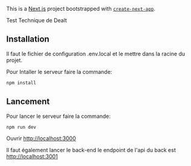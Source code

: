 This is a [Next.js](https://nextjs.org/) project bootstrapped with [`create-next-app`](https://github.com/vercel/next.js/tree/canary/packages/create-next-app).

Test Technique de Dealt

## Installation
Il faut le fichier de configuration .env.local et le mettre dans la racine du projet.

Pour Intaller le serveur faire la commande:

```bash
npm install
```

## Lancement

Pour lancer le serveur faire la commande:

```bash
npm run dev
```

Ouvrir [http://localhost:3000](http://localhost:3000) 

Il faut également lancer le back-end le endpoint de l'api du back est [http://localhost:3001](http://localhost:3001)
